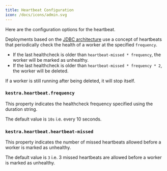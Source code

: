 ```yaml
---
title: Heartbeat Configuration
icon: /docs/icons/admin.svg
---
```


Here are the configuration options for the heartbeat.

Deployments based on the [JDBC architecture](../04.architecture/index.md#architecture-with-jdbc-backend) use a concept of heartbeats that periodically check the health of a worker at the specified `frequency`.

* If the last healthcheck is older than `heartbeat-missed * frequency`, the worker will be marked as unhealthy.
* If the last healthcheck is older than `heartbeat-missed * frequency * 2`, the worker will be deleted.

If a worker is still running after being deleted, it will stop itself.

### `kestra.heartbeat.frequency`

This property indicates the healthcheck frequency specified using the duration string.

The default value is `10s` i.e. every 10 seconds.

### `kestra.heartbeat.heartbeat-missed`

This property indicates the number of missed heartbeats allowed before a worker is marked as unhealthy.

The default value is `3` i.e. 3 missed heartbeats are allowed before a worker is marked as unhealthy.
